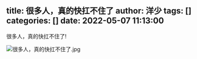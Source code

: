 title: 很多人，真的快扛不住了
author: 洋少
tags: []
categories: []
date: 2022-05-07 11:13:00
---
很多人，真的快扛不住了!
<!-- more -->
![很多人，真的快扛不住了.jpg](http://124.220.167.166:8081/i/2022/05/07/6275e3529e4ae.jpg)